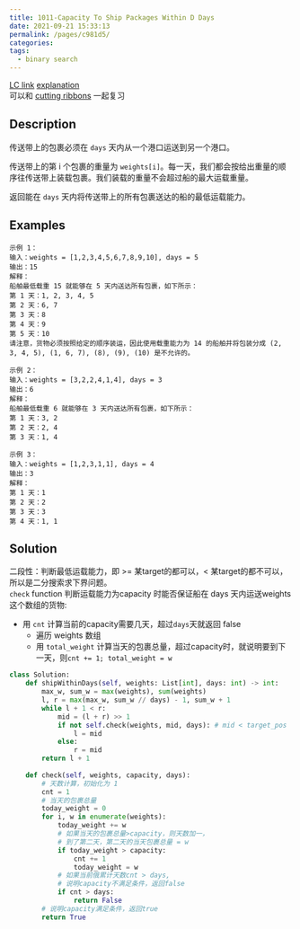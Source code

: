 ```yaml
---
title: 1011-Capacity To Ship Packages Within D Days
date: 2021-09-21 15:33:13
permalink: /pages/c981d5/
categories:
tags:
  - binary search
---
```

[LC link](https://leetcode.com/problems/capacity-to-ship-packages-within-d-days/)
[explanation](https://leetcode-cn.com/problems/capacity-to-ship-packages-within-d-days/solution/gong-shui-san-xie-li-yong-er-duan-xing-z-95zj/)   
可以和 [cutting ribbons](https://emmableu.github.io/leetcode-note-site/pages/d89e60/) 一起复习

## Description
传送带上的包裹必须在 `days` 天内从一个港口运送到另一个港口。

传送带上的第 i 个包裹的重量为 `weights[i]`。每一天，我们都会按给出重量的顺序往传送带上装载包裹。我们装载的重量不会超过船的最大运载重量。

返回能在 `days` 天内将传送带上的所有包裹送达的船的最低运载能力。
 
## Examples
```
示例 1：
输入：weights = [1,2,3,4,5,6,7,8,9,10], days = 5
输出：15
解释：
船舶最低载重 15 就能够在 5 天内送达所有包裹，如下所示：
第 1 天：1, 2, 3, 4, 5
第 2 天：6, 7
第 3 天：8
第 4 天：9
第 5 天：10
请注意，货物必须按照给定的顺序装运，因此使用载重能力为 14 的船舶并将包装分成 (2, 3, 4, 5), (1, 6, 7), (8), (9), (10) 是不允许的。 

示例 2：
输入：weights = [3,2,2,4,1,4], days = 3
输出：6
解释：
船舶最低载重 6 就能够在 3 天内送达所有包裹，如下所示：
第 1 天：3, 2
第 2 天：2, 4
第 3 天：1, 4

示例 3：
输入：weights = [1,2,3,1,1], days = 4
输出：3
解释：
第 1 天：1
第 2 天：2
第 3 天：3
第 4 天：1, 1
```

## Solution
二段性：判断最低运载能力，即 >= 某target的都可以，< 某target的都不可以，所以是二分搜索求下界问题。  
`check` function 判断运载能力为capacity 时能否保证船在 days 天内运送weights这个数组的货物:
- 用 `cnt` 计算当前的capacity需要几天，超过`days`天就返回 false
    - 遍历 weights 数组
    - 用 `total_weight` 计算当天的包裹总量，超过capacity时，就说明要到下一天，则`cnt += 1; total_weight = w`

```python
class Solution:
    def shipWithinDays(self, weights: List[int], days: int) -> int:
        max_w, sum_w = max(weights), sum(weights)
        l, r = max(max_w, sum_w // days) - 1, sum_w + 1
        while l + 1 < r:
            mid = (l + r) >> 1
            if not self.check(weights, mid, days): # mid < target_pos
                l = mid
            else:
                r = mid
        return l + 1
        
    def check(self, weights, capacity, days):
        # 天数计算，初始化为 1
        cnt = 1
        # 当天的包裹总量
        today_weight = 0
        for i, w in enumerate(weights):
            today_weight += w
            # 如果当天的包裹总量>capacity，则天数加一，
            # 到了第二天，第二天的当天包裹总量 = w
            if today_weight > capacity:
                cnt += 1
                today_weight = w
            # 如果当前俄累计天数cnt > days,
            # 说明capacity不满足条件，返回false
            if cnt > days:
                return False
        # 说明capacity满足条件，返回true
        return True
```